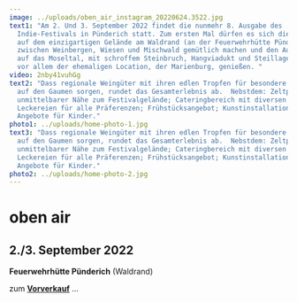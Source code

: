 ```yaml
---
image: ../uploads/oben_air_instagram_20220624.3522.jpg
text1: "Am 2. Und 3. September 2022 findet die nunmehr 8. Ausgabe des
  Indie-Festivals in Pünderich statt. Zum ersten Mal dürfen es sich die Gäste
  auf dem einzigartigen Gelände am Waldrand (an der Feuerwehrhütte Pünderich),
  zwischen Weinbergen, Wiesen und Mischwald gemütlich machen und den Ausblick
  auf das Moseltal, mit schroffem Steinbruch, Hangviadukt und Steillagen sowie
  vor allem der ehemaligen Location, der Marienburg, genießen. "
video: 2nby41vuhGg
text2: "Dass regionale Weingüter mit ihren edlen Tropfen für besondere Stimmung
  auf den Gaumen sorgen, rundet das Gesamterlebnis ab.  Nebstdem: Zeltplatz in
  unmittelbarer Nähe zum Festivalgelände; Cateringbereich mit diversen
  Leckereien für alle Präferenzen; Frühstücksangebot; Kunstinstallationen;
  Angebote für Kinder."
photo1: ../uploads/home-photo-1.jpg
text3: "Dass regionale Weingüter mit ihren edlen Tropfen für besondere Stimmung
  auf den Gaumen sorgen, rundet das Gesamterlebnis ab.  Nebstdem: Zeltplatz in
  unmittelbarer Nähe zum Festivalgelände; Cateringbereich mit diversen
  Leckereien für alle Präferenzen; Frühstücksangebot; Kunstinstallationen;
  Angebote für Kinder."
photo2: ../uploads/home-photo-2.jpg
---
```

# oben air

## **2\./3\. September** 2022        

**Feuerwehrhütte Pünderich** (Waldrand)

zum [**Vorverkauf**](https://www.ticket-regional.de/events.php?eventseriesID=710&mysearchEventseries=710) ...